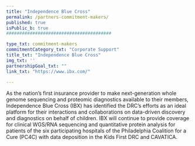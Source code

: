 ```yaml
---
title: "Independence Blue Cross"
permalink: /partners-commitment-makers/
published: true
isPublic_b: true
########################################

type_txt: commitment-makers
commitmentCategory_txt: "Corporate Support"
title_txt: "Independence Blue Cross"
img_txt: ''
partnershipGoal_txt: ""
link_txt: "https://www.ibx.com/"

---
```


As the nation’s first insurance provider to make next-generation whole genome sequencing and proteomic diagnostics available to their members, Independence Blue Cross (IBX) has identified the DRC’s efforts as an ideal platform for their interactions and collaborations on data-driven discovery and diagnostics on behalf of children.  IBX will continue to provide coverage for clinical  WGS/RNA sequencing and quantitative protein analysis for patients of the six participating hospitals of the Philadelphia Coalition for a Cure (PC4C) with data deposition in the Kids First DRC and CAVATICA.